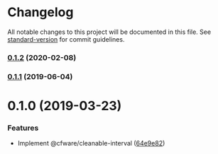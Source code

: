 # Changelog

All notable changes to this project will be documented in this file. See [standard-version](https://github.com/conventional-changelog/standard-version) for commit guidelines.

### [0.1.2](https://github.com/cfware/cleanable-interval/compare/v0.1.1...v0.1.2) (2020-02-08)

### [0.1.1](https://github.com/cfware/cleanable-interval/compare/v0.1.0...v0.1.1) (2019-06-04)



# 0.1.0 (2019-03-23)


### Features

* Implement @cfware/cleanable-interval ([64e9e82](https://github.com/cfware/cleanable-interval/commit/64e9e82))
